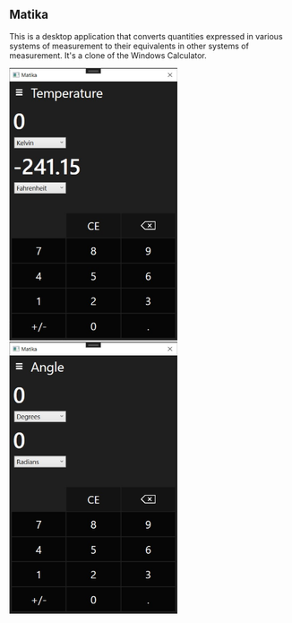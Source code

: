 ## Matika
This is a desktop application that converts quantities expressed in various systems of measurement to their equivalents in other systems of measurement. It's a clone of the Windows Calculator.

<img src="MatikaImg1.jpg" alt="MatikaImg1" width="300"/> <img src="MatikaImg2.jpg" alt="MatikaImg2" width="300"/>


